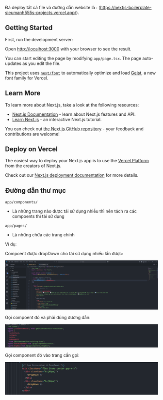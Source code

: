 Đã deploy tất cả file và đường dẫn website là : (https://nextjs-boilerplate-sieumanh555s-projects.vercel.app/).

## Getting Started

First, run the development server:


Open [http://localhost:3000](http://localhost:3000) with your browser to see the result.

You can start editing the page by modifying `app/page.tsx`. The page auto-updates as you edit the file.

This project uses [`next/font`](https://nextjs.org/docs/app/building-your-application/optimizing/fonts) to automatically optimize and load [Geist](https://vercel.com/font), a new font family for Vercel.

## Learn More

To learn more about Next.js, take a look at the following resources:

- [Next.js Documentation](https://nextjs.org/docs) - learn about Next.js features and API.
- [Learn Next.js](https://nextjs.org/learn) - an interactive Next.js tutorial.

You can check out [the Next.js GitHub repository](https://github.com/vercel/next.js) - your feedback and contributions are welcome!

## Deploy on Vercel

The easiest way to deploy your Next.js app is to use the [Vercel Platform](https://vercel.com/new?utm_medium=default-template&filter=next.js&utm_source=create-next-app&utm_campaign=create-next-app-readme) from the creators of Next.js.

Check out our [Next.js deployment documentation](https://nextjs.org/docs/app/building-your-application/deploying) for more details.

## Đường dẫn thư mục

```
app/components/
```
- Là những trang nào được tái sử dụng nhiều thì nên tách ra các compoents thì tái sử dụng 

```
app/pages/
```
- Là những chứa các trang chính

Ví dụ:

Compoent được dropDown cho tái sử dụng nhiều lần được:

![alt text](image.png)

Gọi compoent đó và phải đúng đường dẫn:

![alt text](image-1.png)

Gọi component đó vào trang cần gọi:

![alt text](image-2.png)